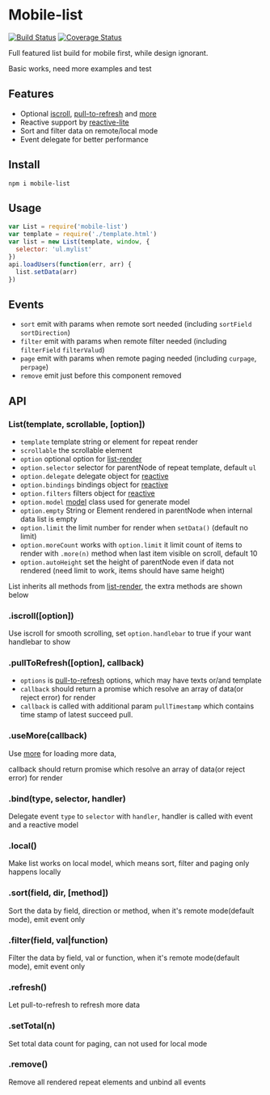 # Mobile-list

[![Build Status](https://secure.travis-ci.org/chemzqm/mobile-list.svg)](http://travis-ci.org/chemzqm/mobile-list)
[![Coverage Status](https://coveralls.io/repos/chemzqm/mobile-list/badge.svg?branch=master&service=github)](https://coveralls.io/github/chemzqm/mobile-list?branch=master)

Full featured list build for mobile first, while design ignorant.

Basic works, need more examples and test

## Features

* Optional [iscroll](https://github.com/chemzqm/iscroll), [pull-to-refresh](https://github.com/chemzqm/pull-to-refresh) and [more](https://github.com/chemzqm/more)
* Reactive support by [reactive-lite](https://github.com/chemzqm/reactive-lite)
* Sort and filter data on remote/local mode
* Event delegate for better performance

## Install

    npm i mobile-list

## Usage

``` js
var List = require('mobile-list')
var template = require('./template.html')
var list = new List(template, window, {
  selector: 'ul.mylist'
})
api.loadUsers(function(err, arr) {
  list.setData(arr)
})
```

## Events

* `sort` emit with params when remote sort needed (including `sortField` `sortDirection`)
* `filter` emit with params when remote filter needed (including `filterField` `filterValud`)
* `page` emit with params when remote paging needed (including `curpage`, `perpage`)
* `remove` emit just before this component removed

## API

### List(template, scrollable, [option])

* `template` template string or element for repeat render
* `scrollable` the scrollable element
* `option` optional option for [list-render](https://github.com/chemzqm/list-render)
* `option.selector` selector for parentNode of repeat template, default `ul`
* `option.delegate` delegate object for [reactive](https://github.com/chemzqm/reactive-lite)
* `option.bindings` bindings object for [reactive](https://github.com/chemzqm/reactive-lite)
* `option.filters` filters object for [reactive](https://github.com/chemzqm/reactive-lite)
* `option.model` [model]() class used for generate model
* `option.empty` String or Element rendered in parentNode when internal data list is empty
* `option.limit` the limit number for render when `setData()` (default no limit)
* `option.moreCount` works with `option.limit` it limit count of items to render with `.more(n)` method when last item visible on scroll, default 10
* `option.autoHeight` set the height of parentNode even if data not rendered (need limit to work, items should have same height)

List inherits all methods from [list-render](https://github.com/chemzqm/list-render), the extra methods are shown below

### .iscroll([option])

Use iscroll for smooth scrolling, set `option.handlebar` to true if your want handlebar to show

### .pullToRefresh([option], callback)

* `options` is [pull-to-refresh](https://github.com/chemzqm/pull-to-refresh) options, which may have texts or/and template
* `callback` should return a promise which resolve an array of data(or reject error) for render
* `callback` is called with additional param `pullTimestamp` which contains time stamp of latest succeed pull.

### .useMore(callback)

Use [more](https://github.com/chemzqm/more) for loading more data,

callback should return promise which resolve an array of data(or reject error) for render

### .bind(type, selector, handler)

Delegate event `type` to `selector` with `handler`,
handler is called with event and a reactive model

### .local()

Make list works on local model, which means sort, filter and paging  only happens locally

### .sort(field, dir, [method])

Sort the data by field, direction or method, when it's remote mode(default mode), emit event only

### .filter(field, val|function)

Filter the data by field, val or function, when it's remote mode(default mode), emit event only

### .refresh()

Let pull-to-refresh to refresh more data

### .setTotal(n)

Set total data count for paging, can not used for local mode

### .remove()

Remove all rendered repeat elements and unbind all events
